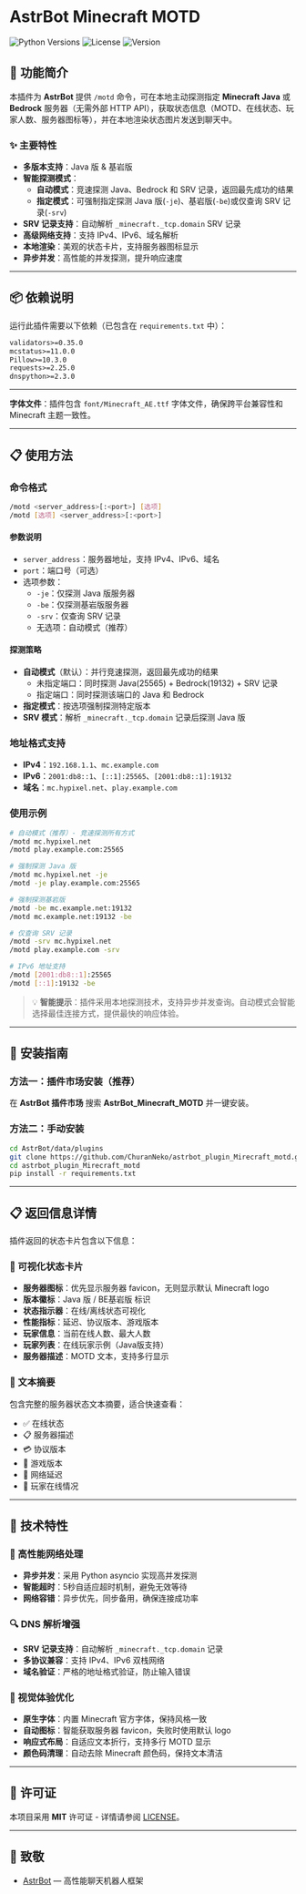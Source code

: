 # AstrBot Minecraft MOTD

![Python Versions](https://img.shields.io/badge/python-3.8%20%7C%203.9%20%7C%203.10-blue)
![License](https://img.shields.io/github/license/ChuranNeko/astrbot_plugin_Mirecraft_motd)
![Version](https://img.shields.io/badge/version-1.6.0-green)

## 🌟 功能简介

本插件为 **AstrBot** 提供 `/motd` 命令，可在本地主动探测指定 **Minecraft Java** 或 **Bedrock** 服务器（无需外部 HTTP API），获取状态信息（MOTD、在线状态、玩家人数、服务器图标等），并在本地渲染状态图片发送到聊天中。

### ✨ 主要特性

* **多版本支持**：Java 版 & 基岩版
* **智能探测模式**：
  - **自动模式**：竞速探测 Java、Bedrock 和 SRV 记录，返回最先成功的结果
  - **指定模式**：可强制指定探测 Java 版(`-je`)、基岩版(`-be`)或仅查询 SRV 记录(`-srv`)
* **SRV 记录支持**：自动解析 `_minecraft._tcp.domain` SRV 记录
* **高级网络支持**：支持 IPv4、IPv6、域名解析
* **本地渲染**：美观的状态卡片，支持服务器图标显示
* **异步并发**：高性能的并发探测，提升响应速度

---

## 📦 依赖说明

运行此插件需要以下依赖（已包含在 `requirements.txt` 中）：

```txt
validators>=0.35.0
mcstatus>=11.0.0
Pillow>=10.3.0
requests>=2.25.0
dnspython>=2.3.0
```

---

**字体文件**：插件包含 `font/Minecraft_AE.ttf` 字体文件，确保跨平台兼容性和 Minecraft 主题一致性。

---

## 📋 使用方法

### 命令格式

```bash
/motd <server_address>[:<port>] [选项]
/motd [选项] <server_address>[:<port>]
```

#### 参数说明

* `server_address`：服务器地址，支持 IPv4、IPv6、域名
* `port`：端口号（可选）
* 选项参数：
  - `-je`：仅探测 Java 版服务器
  - `-be`：仅探测基岩版服务器 
  - `-srv`：仅查询 SRV 记录
  - 无选项：自动模式（推荐）

#### 探测策略

* **自动模式**（默认）：并行竞速探测，返回最先成功的结果
  - 未指定端口：同时探测 Java(25565) + Bedrock(19132) + SRV 记录
  - 指定端口：同时探测该端口的 Java 和 Bedrock
* **指定模式**：按选项强制探测特定版本
* **SRV 模式**：解析 `_minecraft._tcp.domain` 记录后探测 Java 版

### 地址格式支持

* **IPv4**：`192.168.1.1`、`mc.example.com`
* **IPv6**：`2001:db8::1`、`[::1]:25565`、`[2001:db8::1]:19132`
* **域名**：`mc.hypixel.net`、`play.example.com`

### 使用示例

```bash
# 自动模式（推荐）- 竞速探测所有方式
/motd mc.hypixel.net
/motd play.example.com:25565

# 强制探测 Java 版
/motd mc.hypixel.net -je
/motd -je play.example.com:25565

# 强制探测基岩版
/motd -be mc.example.net:19132
/motd mc.example.net:19132 -be

# 仅查询 SRV 记录
/motd -srv mc.hypixel.net
/motd play.example.com -srv

# IPv6 地址支持
/motd [2001:db8::1]:25565
/motd [::1]:19132 -be
```

> 💡 **智能提示**：插件采用本地探测技术，支持异步并发查询。自动模式会智能选择最佳连接方式，提供最快的响应体验。

---

## 🔧 安装指南

### 方法一：插件市场安装（推荐）

在 **AstrBot 插件市场** 搜索 **AstrBot_Minecraft_MOTD** 并一键安装。

### 方法二：手动安装

```bash
cd AstrBot/data/plugins
git clone https://github.com/ChuranNeko/astrbot_plugin_Mirecraft_motd.git
cd astrbot_plugin_Mirecraft_motd
pip install -r requirements.txt
```

---

## 📋 返回信息详情

插件返回的状态卡片包含以下信息：

### 🎨 可视化状态卡片
* **服务器图标**：优先显示服务器 favicon，无则显示默认 Minecraft logo
* **版本徽标**：Java 版 / BE基岩版 标识
* **状态指示器**：在线/离线状态可视化
* **性能指标**：延迟、协议版本、游戏版本
* **玩家信息**：当前在线人数、最大人数
* **玩家列表**：在线玩家示例（Java版支持）
* **服务器描述**：MOTD 文本，支持多行显示

### 📱 文本摘要
包含完整的服务器状态文本摘要，适合快速查看：
* ✅ 在线状态
* 📋 服务器描述
* 💳 协议版本
* 🧰 游戏版本
* 📡 网络延迟
* 👧 玩家在线情况

---

## 🚀 技术特性

### 🎥 高性能网络处理
* **异步并发**：采用 Python asyncio 实现高并发探测
* **智能超时**：5秒自适应超时机制，避免无效等待
* **网络容错**：异步优先，同步备用，确保连接成功率

### 🔍 DNS 解析增强
* **SRV 记录支持**：自动解析 `_minecraft._tcp.domain` 记录
* **多协议兼容**：支持 IPv4、IPv6 双栈网络
* **域名验证**：严格的地址格式验证，防止输入错误

### 🎨 视觉体验优化
* **原生字体**：内置 Minecraft 官方字体，保持风格一致
* **自动图标**：智能获取服务器 favicon，失败时使用默认 logo
* **响应式布局**：自适应文本折行，支持多行 MOTD 显示
* **颜色码清理**：自动去除 Minecraft 颜色码，保持文本清洁

---

## 📄 许可证

本项目采用 **MIT** 许可证 - 详情请参阅 [LICENSE](LICENSE)。

---

## 🙏 致敬

* [AstrBot](https://github.com/AstrBotDevs/AstrBot) — 高性能聊天机器人框架


